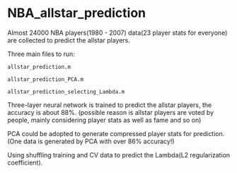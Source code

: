 # NBA_allstar_prediction
Almost 24000 NBA players(1980 - 2007) data(23 player stats for everyone) are collected to predict the allstar players.

Three main files to run:

    allstar_prediction.m
  
    allstar_prediction_PCA.m
  
    allstar_prediction_selecting_Lambda.m
  
  
Three-layer neural network is trained to predict the allstar players, the accuracy is about 88%. (possible reason is allstar players are voted by people, mainly considering player stats as well as fame and so on)

PCA could be adopted to generate compressed player stats for prediction. (One data is generated by PCA with over 86% accuracy!) 

Using shuffling training and CV data to predict the Lambda(L2 regularization coefficient).
